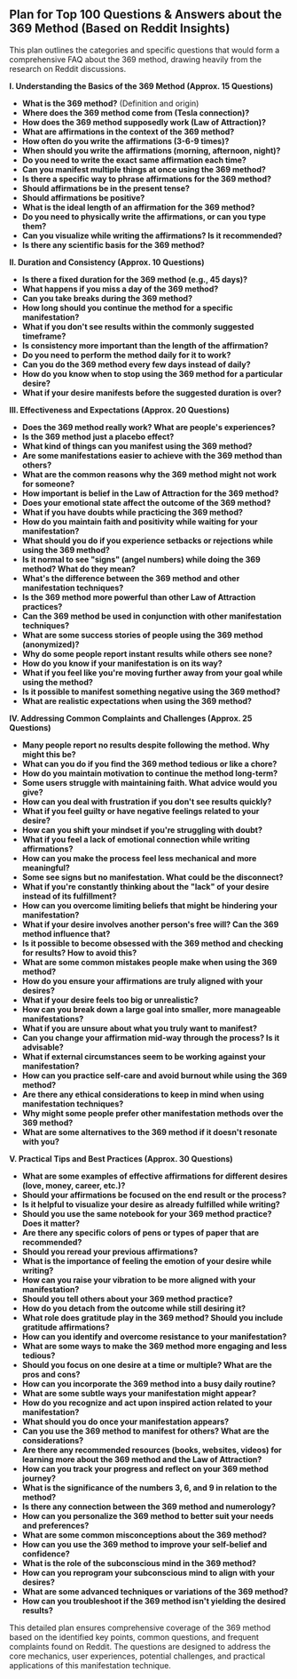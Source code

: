 ## Plan for Top 100 Questions & Answers about the 369 Method (Based on Reddit Insights)

This plan outlines the categories and specific questions that would form a comprehensive FAQ about the 369 method, drawing heavily from the research on Reddit discussions.

**I. Understanding the Basics of the 369 Method (Approx. 15 Questions)**

*   **What is the 369 method?** (Definition and origin)
*   **Where does the 369 method come from (Tesla connection)?**
*   **How does the 369 method supposedly work (Law of Attraction)?**
*   **What are affirmations in the context of the 369 method?**
*   **How often do you write the affirmations (3-6-9 times)?**
*   **When should you write the affirmations (morning, afternoon, night)?**
*   **Do you need to write the exact same affirmation each time?**
*   **Can you manifest multiple things at once using the 369 method?**
*   **Is there a specific way to phrase affirmations for the 369 method?**
*   **Should affirmations be in the present tense?**
*   **Should affirmations be positive?**
*   **What is the ideal length of an affirmation for the 369 method?**
*   **Do you need to physically write the affirmations, or can you type them?**
*   **Can you visualize while writing the affirmations? Is it recommended?**
*   **Is there any scientific basis for the 369 method?**

**II. Duration and Consistency (Approx. 10 Questions)**

*   **Is there a fixed duration for the 369 method (e.g., 45 days)?**
*   **What happens if you miss a day of the 369 method?**
*   **Can you take breaks during the 369 method?**
*   **How long should you continue the method for a specific manifestation?**
*   **What if you don't see results within the commonly suggested timeframe?**
*   **Is consistency more important than the length of the affirmation?**
*   **Do you need to perform the method daily for it to work?**
*   **Can you do the 369 method every few days instead of daily?**
*   **How do you know when to stop using the 369 method for a particular desire?**
*   **What if your desire manifests before the suggested duration is over?**

**III. Effectiveness and Expectations (Approx. 20 Questions)**

*   **Does the 369 method really work? What are people's experiences?**
*   **Is the 369 method just a placebo effect?**
*   **What kind of things can you manifest using the 369 method?**
*   **Are some manifestations easier to achieve with the 369 method than others?**
*   **What are the common reasons why the 369 method might not work for someone?**
*   **How important is belief in the Law of Attraction for the 369 method?**
*   **Does your emotional state affect the outcome of the 369 method?**
*   **What if you have doubts while practicing the 369 method?**
*   **How do you maintain faith and positivity while waiting for your manifestation?**
*   **What should you do if you experience setbacks or rejections while using the 369 method?**
*   **Is it normal to see "signs" (angel numbers) while doing the 369 method? What do they mean?**
*   **What's the difference between the 369 method and other manifestation techniques?**
*   **Is the 369 method more powerful than other Law of Attraction practices?**
*   **Can the 369 method be used in conjunction with other manifestation techniques?**
*   **What are some success stories of people using the 369 method (anonymized)?**
*   **Why do some people report instant results while others see none?**
*   **How do you know if your manifestation is on its way?**
*   **What if you feel like you're moving further away from your goal while using the method?**
*   **Is it possible to manifest something negative using the 369 method?**
*   **What are realistic expectations when using the 369 method?**

**IV. Addressing Common Complaints and Challenges (Approx. 25 Questions)**

*   **Many people report no results despite following the method. Why might this be?**
*   **What can you do if you find the 369 method tedious or like a chore?**
*   **How do you maintain motivation to continue the method long-term?**
*   **Some users struggle with maintaining faith. What advice would you give?**
*   **How can you deal with frustration if you don't see results quickly?**
*   **What if you feel guilty or have negative feelings related to your desire?**
*   **How can you shift your mindset if you're struggling with doubt?**
*   **What if you feel a lack of emotional connection while writing affirmations?**
*   **How can you make the process feel less mechanical and more meaningful?**
*   **Some see signs but no manifestation. What could be the disconnect?**
*   **What if you're constantly thinking about the "lack" of your desire instead of its fulfillment?**
*   **How can you overcome limiting beliefs that might be hindering your manifestation?**
*   **What if your desire involves another person's free will? Can the 369 method influence that?**
*   **Is it possible to become obsessed with the 369 method and checking for results? How to avoid this?**
*   **What are some common mistakes people make when using the 369 method?**
*   **How do you ensure your affirmations are truly aligned with your desires?**
*   **What if your desire feels too big or unrealistic?**
*   **How can you break down a large goal into smaller, more manageable manifestations?**
*   **What if you are unsure about what you truly want to manifest?**
*   **Can you change your affirmation mid-way through the process? Is it advisable?**
*   **What if external circumstances seem to be working against your manifestation?**
*   **How can you practice self-care and avoid burnout while using the 369 method?**
*   **Are there any ethical considerations to keep in mind when using manifestation techniques?**
*   **Why might some people prefer other manifestation methods over the 369 method?**
*   **What are some alternatives to the 369 method if it doesn't resonate with you?**

**V. Practical Tips and Best Practices (Approx. 30 Questions)**

*   **What are some examples of effective affirmations for different desires (love, money, career, etc.)?**
*   **Should your affirmations be focused on the end result or the process?**
*   **Is it helpful to visualize your desire as already fulfilled while writing?**
*   **Should you use the same notebook for your 369 method practice? Does it matter?**
*   **Are there any specific colors of pens or types of paper that are recommended?**
*   **Should you reread your previous affirmations?**
*   **What is the importance of feeling the emotion of your desire while writing?**
*   **How can you raise your vibration to be more aligned with your manifestation?**
*   **Should you tell others about your 369 method practice?**
*   **How do you detach from the outcome while still desiring it?**
*   **What role does gratitude play in the 369 method? Should you include gratitude affirmations?**
*   **How can you identify and overcome resistance to your manifestation?**
*   **What are some ways to make the 369 method more engaging and less tedious?**
*   **Should you focus on one desire at a time or multiple? What are the pros and cons?**
*   **How can you incorporate the 369 method into a busy daily routine?**
*   **What are some subtle ways your manifestation might appear?**
*   **How do you recognize and act upon inspired action related to your manifestation?**
*   **What should you do once your manifestation appears?**
*   **Can you use the 369 method to manifest for others? What are the considerations?**
*   **Are there any recommended resources (books, websites, videos) for learning more about the 369 method and the Law of Attraction?**
*   **How can you track your progress and reflect on your 369 method journey?**
*   **What is the significance of the numbers 3, 6, and 9 in relation to the method?**
*   **Is there any connection between the 369 method and numerology?**
*   **How can you personalize the 369 method to better suit your needs and preferences?**
*   **What are some common misconceptions about the 369 method?**
*   **How can you use the 369 method to improve your self-belief and confidence?**
*   **What is the role of the subconscious mind in the 369 method?**
*   **How can you reprogram your subconscious mind to align with your desires?**
*   **What are some advanced techniques or variations of the 369 method?**
*   **How can you troubleshoot if the 369 method isn't yielding the desired results?**

This detailed plan ensures comprehensive coverage of the 369 method based on the identified key points, common questions, and frequent complaints found on Reddit. The questions are designed to address the core mechanics, user experiences, potential challenges, and practical applications of this manifestation technique.